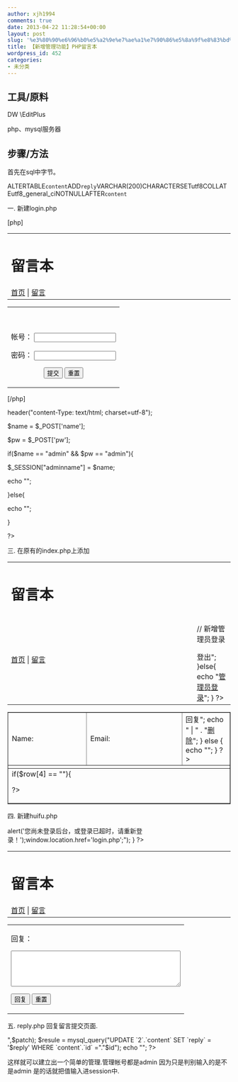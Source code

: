```yaml
---
author: xjh1994
comments: true
date: 2013-04-22 11:28:54+00:00
layout: post
slug: '%e3%80%90%e6%96%b0%e5%a2%9e%e7%ae%a1%e7%90%86%e5%8a%9f%e8%83%bd%e3%80%91php%e7%95%99%e8%a8%80%e6%9c%ac-2'
title: 【新增管理功能】PHP留言本
wordpress_id: 452
categories:
- 未分类
---
```





## 工具/原料





DW \EditPlus


php、mysql服务器







## 步骤/方法


















首先在sql中字节。


























ALTERTABLE`content`ADD`reply`VARCHAR(200)CHARACTERSETutf8COLLATEutf8_general_ciNOTNULLAFTER`content`


























一. 新建login.php















[php]
<html xmlns="http://www.w3.org/1999/xhtml">

<meta http-equiv="Content-Type" content="text/html; charset=utf-8" />

<title>无标题文档</title>

</head>

<body><table width="678" align="center">

<tr>

<td colspan="2"><h1>留言本</h1></td>

</tr>

<tr>

<td width="586"><a href="index.php">首页</a> | <a href="liuyan.php">留言</a></td>

</tr>

</table>

<table align="center" width="678">

<tr>

<td align="center">

<form name="form1" method="post" action="login2.php">

<label for="textfield"></label>

<p>&nbsp;</p>

<p>帐号：

<input type="text" name="name" id="name">

</p>

<p>密码：

<input type="password" name="pw" id="pw">

</p>

<p>

<input type="submit" name="button" id="button" value="提交">

<input type="reset" name="button2" id="button2" value="重置">

</p>

</form></td>

</tr>

</table>

</body>

</html>
[/php]







header("content-Type: text/html; charset=utf-8");























$name = $_POST['name'];


























$pw = $_POST['pw'];


























if($name == "admin" && $pw == "admin"){


























$_SESSION["adminname"] = $name;


























echo "<script>alert('登录完成，返回首页!');location.href='index.php';</script>";


























}else{


























echo "<script>alert('错误!');location.href='login.php';</script>";


























}


























?>


























三. 在原有的index.php上添加


























<?php


























session_start();


























include("config.php");


























$sql = "select * from content";


























$resule = mysql_query($sql,$q);


























?>


























<html>


























<meta http-equiv="Content-Type" content="text/html; charset=utf-8" />


























<body>


























<table width="678" align="center">


























<tr>


























<td colspan="2"><h1>留言本</h1></td>


























</tr>


























<tr>


























<td width="586"><a href="index.php">首页</a> | <a href="liuyan.php">留言</a></td>


























<td width="80">


























// 新增管理员登录


























<?php


























if (isset($_SESSION['adminname']) && $_SESSION["adminname"] == "admin"){


























echo "<a href='logout.php'>登出</a>";


























}else{


























echo "<a href='login.php'>管理员登录</a>";


























}


























?>


























</td>


























</tr>


























</table>


























<p>


























<?


























while($row=mysql_fetch_array($resule))


























{


























?>


























</p>


























<table width="678" border="1" align="center" cellpadding="1" cellspacing="1">


























<tr>


























<td width="178">Name:<? echo $row[1] ?></td>


























<td width="223">Email:<? echo $row[2] ?></td>


























<td width="100">


























<?php


























if(isset($_SESSION['adminname']) && $_SESSION["adminname"] == "admin"){


























echo "<a href='huifu.php?id=" . $row[0] . "'>回复</a>";


























echo " | " . "<a href='delete.php?id=" . $row[0] . "'>删除</a>";


























} else {


























echo "";


























}


























?>


























</td>


























</tr>


























<tr>


























<td colspan="4"><? echo $row[3] ?></td>


























</tr>


























<tr>


























<td colspan="4"><?


























if($row[4] == ""){


























?>


























<? echo "暂无回复。";?>


























<? }else {echo "管理员回复：". $row[4]; } ?></td>


























</tr>


























</table>


























<?


























}


























?>


























</body>


























</html>


























四. 新建huifu.php


























<?php


























/* session方式


























session_start();


























$_SESSION["id"]=$_GET["id"];


























*/


























include("config.php");


























$sql = "select * from content where id=".$_GET["id"];


























$resule = mysql_query($sql,$q);


























/* cookie方式 */


























SetCookie("id",$_GET["id"]);


























session_start();


























header("content-Type: text/html; charset=utf-8");


























if(empty($_SESSION["adminname"])){


























exit("<script language='javascript'>alert('您尚未登录后台，或登录已超时，请重新登录！');window.location.href='login.php';</script>");


























}


























?>


























<!DOCTYPE html PUBLIC "-//W3C//DTD XHTML 1.0 Transitional//EN" "http://www.w3.org/TR/xhtml1/DTD/xhtml1-transitional.dtd">


























<html xmlns="http://www.w3.org/1999/xhtml">


























<head>


























<meta http-equiv="Content-Type" content="text/html; charset=utf-8" />


























<title>无标题文档</title>


























</head>


























<body>


























<table width="678" align="center">


























<tr>


























<td colspan="2"><h1>留言本</h1></td>


























</tr>


























<tr>


























<td width="586"><a href="index.php">首页</a> | <a href="liuyan.php">留言</a></td>


























</tr>


























</table>


























<table align="center" width="678">


























<tr>


























<td>


























<form name="reply" method="post" action="reply.php" >


























<p>回复：


























<?


























while($row=mysql_fetch_array($resule))


























{


























echo $row[3];


























}


























?>


























</p>


























<p>


























<textarea name="reply" id="reply" cols="45" rows="5"></textarea>


























</p>


























<p>


























<input type="submit" name="button" id="button" value="回复" />


























<input type="reset" name="button2" id="button2" value="重置" />


























</p>


























</form>


























</td>


























</tr>


























</table>


























</body>


























</html>


























五. reply.php 回复留言提交页面.


























<?


























include("config.php");


























/*


























session_start();


























$id = $_SESSION["id"];


























/* cookie方式 */


























$id = $_COOKIE["id"];


























$sql = "select * from content";


























header("content-Type: text/html; charset=utf-8");


























$patch = $_POST["reply"];


























$reply = str_replace("


























","<br />",$patch);


























$resule = mysql_query("UPDATE `2`.`content` SET `reply` = '$reply' WHERE `content`.`id` ="."$id");


























echo "<script>alert('回复成功!');location.href='index.php';</script>";


























?>


























这样就可以建立出一个简单的管理.管理帐号都是admin 因为只是判别输入的是不是admin 是的话就把值输入进session中.











